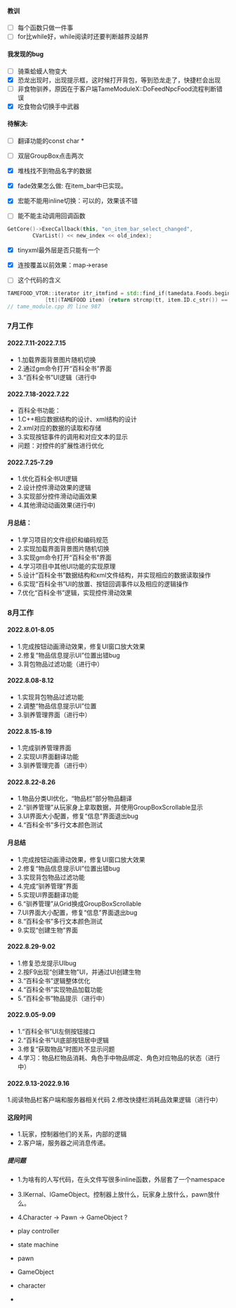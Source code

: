 #### 教训
- [ ] 每个函数只做一件事
- [ ] for比while好，while阅读时还要判断越界没越界

#### 我发现的bug
- [ ] 骑乘蛤蟆人物变大
- [x] 恐龙出现时，出现提示框，这时候打开背包，等到恐龙走了，快捷栏会出现
- [ ] 非食物驯养，原因在于客户端TameModuleX::DoFeedNpcFood流程判断错误
- [x] 吃食物会切换手中武器

#### 待解决:
- [ ] 翻译功能的const char *
- [ ] 双层GroupBox点击两次
- [x] 堆栈找不到物品名字的数据
- [x] fade效果怎么做: 在item_bar中已实现。
- [x] 宏能不能用inline切换：可以的，效果该不错

- [ ] 能不能主动调用回调函数 
```C++
GetCore()->ExecCallback(this, "on_item_bar_select_changed",
		CVarList() << new_index << old_index);
```

- [x] tinyxml最外层是否只能有一个
- [x] 连按覆盖以前效果：map->erase

- [ ] 这个代码的含义
```C++
TAMEFOOD_VTOR::iterator itr_itmfind = std::find_if(tamedata.Foods.begin(), tamedata.Foods.end(),
			[tt](TAMEFOOD item) {return strcmp(tt, item.ID.c_str()) == 0; });
// tame_module.cpp 的 line 987
```
### 7月工作

#### 2022.7.11-2022.7.15
- 1.加载界面背景图片随机切换
- 2.通过gm命令打开“百科全书”界面
- 3.“百科全书”UI逻辑（进行中

#### 2022.7.18-2022.7.22
- 百科全书功能：
- 1.C++相应数据结构的设计、xml结构的设计
- 2.xml对应的数据的读取和存储
- 3.实现按钮事件的调用和对应文本的显示
- 问题：对控件的扩展性进行优化

#### 2022.7.25-7.29
- 1.优化百科全书UI逻辑
- 2.设计控件滑动效果的逻辑
- 3.实现部分控件滑动动画效果
- 4.其他滑动动画效果(进行中)

#### 月总结：
- 1.学习项目的文件组织和编码规范
- 2.实现加载界面背景图片随机切换
- 3.实现gm命令打开“百科全书”界面
- 4.学习项目中其他UI功能的实现原理
- 5.设计“百科全书”数据结构和xml文件结构，并实现相应的数据读取操作
- 6.实现“百科全书”UI的放置、按钮回调事件以及相应的逻辑操作
- 7.优化“百科全书”逻辑，实现控件滑动效果

### 8月工作

#### 2022.8.01-8.05
- 1.完成按钮动画滑动效果，修复UI窗口放大效果
- 2.修复“物品信息提示UI”位置出错bug
- 3.背包物品过滤功能（进行中）

#### 2022.8.08-8.12
- 1.实现背包物品过滤功能
- 2.调整“物品信息提示UI”位置
- 3.驯养管理界面（进行中）

#### 2022.8.15-8.19
- 1.完成驯养管理界面
- 2.实现UI界面翻译功能
- 3.驯养管理完善（进行中）

#### 2022.8.22-8.26
- 1.物品分类UI优化，“物品栏”部分物品翻译
- 2.“驯养管理”从玩家身上拿取数据，并使用GroupBoxScrollable显示
- 3.UI界面大小配置，修复“信息”界面退出bug
- 4.“百科全书”多行文本颜色测试

#### 月总结
- 1.完成按钮动画滑动效果，修复UI窗口放大效果
- 2.修复“物品信息提示UI”位置出错bug
- 3.实现背包物品过滤功能
- 4.完成“驯养管理”界面
- 5.实现UI界面翻译功能
- 6.“驯养管理”从Grid换成GroupBoxScrollable
- 7.UI界面大小配置，修复“信息”界面退出bug
- 8.“百科全书”多行文本颜色测试
- 9.实现“创建生物”界面

#### 2022.8.29-9.02
- 1.修复恐龙提示UIbug
- 2.按F9出现“创建生物”UI，并通过UI创建生物
- 3.“百科全书”逻辑整体优化
- 4.“百科全书”实现物品加载功能
- 5.“百科全书”物品提示（进行中）

#### 2022.9.05-9.09
- 1.“百科全书”UI左侧按钮接口
- 2.“百科全书”UI底部按钮居中逻辑
- 3.修复“获取物品”时图片不显示问题
- 4.学习：物品栏物品消耗、角色手中物品绑定、角色对应物品的状态（进行中）

#### 2022.9.13-2022.9.16
1.阅读物品栏客户端和服务器相关代码
2.修改快捷栏消耗品效果逻辑（进行中）

#### 这段时间
- 1.玩家，控制器他们的关系，内部的逻辑
- 2.客户端，服务器之间消息传递。

##### 提问题
- 1.为啥有的人写代码，在头文件写很多inline函数，外层套了一个namespace
- 3.IKernal、IGameObject。控制器上放什么，玩家身上放什么，pawn放什么。
- 4.Character -> Pawn -> GameObject ?

- play controller
- state machine
- pawn
- GameObject
- character
- 
